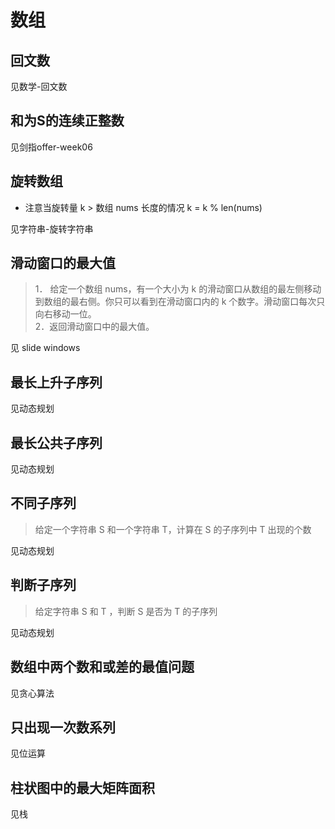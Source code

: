 # 数组

## 回文数

见数学-回文数

## 和为S的连续正整数

见剑指offer-week06

## 旋转数组

- 注意当旋转量 k > 数组 nums 长度的情况
  k = k % len(nums)

见字符串-旋转字符串

## 滑动窗口的最大值

> 1． 给定一个数组 nums，有一个大小为 k 的滑动窗口从数组的最左侧移动到数组的最右侧。你只可以看到在滑动窗口内的 k 个数字。滑动窗口每次只向右移动一位。  
> 2．返回滑动窗口中的最大值。

见 slide windows

## 最长上升子序列

见动态规划

## 最长公共子序列

见动态规划

## 不同子序列

> 给定一个字符串 S 和一个字符串 T，计算在 S 的子序列中 T 出现的个数

见动态规划

## 判断子序列

> 给定字符串 S 和 T ，判断 S 是否为 T 的子序列

见动态规划

## 数组中两个数和或差的最值问题

见贪心算法

## 只出现一次数系列

见位运算

## 柱状图中的最大矩阵面积

见栈

